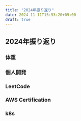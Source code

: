 ```yaml
---
title: "2024年振り返り"
date: 2024-11-11T15:53:20+09:00
draft: true
---
```


## 2024年振り返り

### 体重

### 個人開発

### LeetCode

### AWS Certification

### k8s
